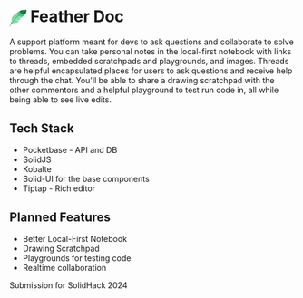 <h1><img align="center" height="30" src="./public/android-chrome-192x192.png"> Feather Doc </h1>

A support platform meant for devs to ask questions and collaborate to solve problems. You can take personal notes in the local-first notebook with links to threads, embedded scratchpads and playgrounds, and images. Threads are helpful encapsulated places for users to ask questions and receive help through the chat. You'll be able to share a drawing scratchpad with the other commentors and a helpful playground to test run code in, all while being able to see live edits.

## Tech Stack

- Pocketbase - API and DB
- SolidJS
- Kobalte
- Solid-UI for the base components
- Tiptap - Rich editor

## Planned Features

- Better Local-First Notebook
- Drawing Scratchpad
- Playgrounds for testing code
- Realtime collaboration

Submission for SolidHack 2024
